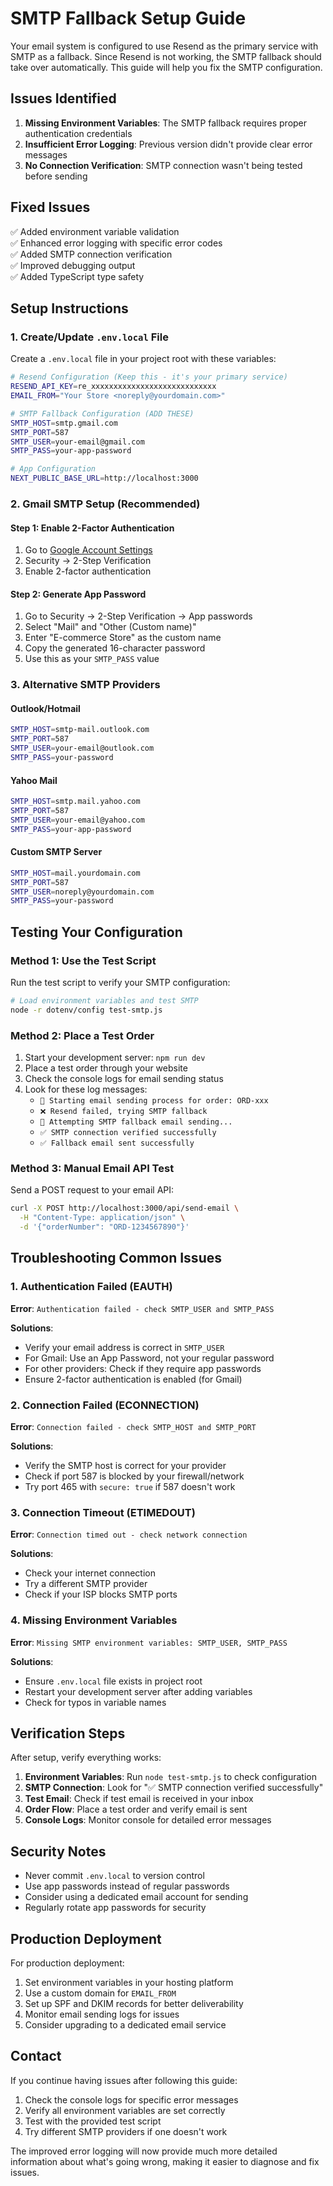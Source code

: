 # SMTP Fallback Setup Guide

Your email system is configured to use Resend as the primary service with SMTP as a fallback. Since Resend is not working, the SMTP fallback should take over automatically. This guide will help you fix the SMTP configuration.

## Issues Identified

1. **Missing Environment Variables**: The SMTP fallback requires proper authentication credentials
2. **Insufficient Error Logging**: Previous version didn't provide clear error messages
3. **No Connection Verification**: SMTP connection wasn't being tested before sending

## Fixed Issues

✅ Added environment variable validation  
✅ Enhanced error logging with specific error codes  
✅ Added SMTP connection verification  
✅ Improved debugging output  
✅ Added TypeScript type safety  

## Setup Instructions

### 1. Create/Update `.env.local` File

Create a `.env.local` file in your project root with these variables:

```bash
# Resend Configuration (Keep this - it's your primary service)
RESEND_API_KEY=re_xxxxxxxxxxxxxxxxxxxxxxxxxxxx
EMAIL_FROM="Your Store <noreply@yourdomain.com>"

# SMTP Fallback Configuration (ADD THESE)
SMTP_HOST=smtp.gmail.com
SMTP_PORT=587
SMTP_USER=your-email@gmail.com
SMTP_PASS=your-app-password

# App Configuration
NEXT_PUBLIC_BASE_URL=http://localhost:3000
```

### 2. Gmail SMTP Setup (Recommended)

#### Step 1: Enable 2-Factor Authentication
1. Go to [Google Account Settings](https://myaccount.google.com/)
2. Security → 2-Step Verification
3. Enable 2-factor authentication

#### Step 2: Generate App Password
1. Go to Security → 2-Step Verification → App passwords
2. Select "Mail" and "Other (Custom name)"
3. Enter "E-commerce Store" as the custom name
4. Copy the generated 16-character password
5. Use this as your `SMTP_PASS` value

### 3. Alternative SMTP Providers

#### Outlook/Hotmail
```bash
SMTP_HOST=smtp-mail.outlook.com
SMTP_PORT=587
SMTP_USER=your-email@outlook.com
SMTP_PASS=your-password
```

#### Yahoo Mail
```bash
SMTP_HOST=smtp.mail.yahoo.com
SMTP_PORT=587
SMTP_USER=your-email@yahoo.com
SMTP_PASS=your-app-password
```

#### Custom SMTP Server
```bash
SMTP_HOST=mail.yourdomain.com
SMTP_PORT=587
SMTP_USER=noreply@yourdomain.com
SMTP_PASS=your-password
```

## Testing Your Configuration

### Method 1: Use the Test Script

Run the test script to verify your SMTP configuration:

```bash
# Load environment variables and test SMTP
node -r dotenv/config test-smtp.js
```

### Method 2: Place a Test Order

1. Start your development server: `npm run dev`
2. Place a test order through your website
3. Check the console logs for email sending status
4. Look for these log messages:
   - `🚀 Starting email sending process for order: ORD-xxx`
   - `❌ Resend failed, trying SMTP fallback`
   - `🔄 Attempting SMTP fallback email sending...`
   - `✅ SMTP connection verified successfully`
   - `✅ Fallback email sent successfully`

### Method 3: Manual Email API Test

Send a POST request to your email API:

```bash
curl -X POST http://localhost:3000/api/send-email \
  -H "Content-Type: application/json" \
  -d '{"orderNumber": "ORD-1234567890"}'
```

## Troubleshooting Common Issues

### 1. Authentication Failed (EAUTH)

**Error**: `Authentication failed - check SMTP_USER and SMTP_PASS`

**Solutions**:
- Verify your email address is correct in `SMTP_USER`
- For Gmail: Use an App Password, not your regular password
- For other providers: Check if they require app passwords
- Ensure 2-factor authentication is enabled (for Gmail)

### 2. Connection Failed (ECONNECTION)

**Error**: `Connection failed - check SMTP_HOST and SMTP_PORT`

**Solutions**:
- Verify the SMTP host is correct for your provider
- Check if port 587 is blocked by your firewall/network
- Try port 465 with `secure: true` if 587 doesn't work

### 3. Connection Timeout (ETIMEDOUT)

**Error**: `Connection timed out - check network connection`

**Solutions**:
- Check your internet connection
- Try a different SMTP provider
- Check if your ISP blocks SMTP ports

### 4. Missing Environment Variables

**Error**: `Missing SMTP environment variables: SMTP_USER, SMTP_PASS`

**Solutions**:
- Ensure `.env.local` file exists in project root
- Restart your development server after adding variables
- Check for typos in variable names

## Verification Steps

After setup, verify everything works:

1. **Environment Variables**: Run `node test-smtp.js` to check configuration
2. **SMTP Connection**: Look for "✅ SMTP connection verified successfully"
3. **Test Email**: Check if test email is received in your inbox
4. **Order Flow**: Place a test order and verify email is sent
5. **Console Logs**: Monitor console for detailed error messages

## Security Notes

- Never commit `.env.local` to version control
- Use app passwords instead of regular passwords
- Consider using a dedicated email account for sending
- Regularly rotate app passwords for security

## Production Deployment

For production deployment:

1. Set environment variables in your hosting platform
2. Use a custom domain for `EMAIL_FROM`
3. Set up SPF and DKIM records for better deliverability
4. Monitor email sending logs for issues
5. Consider upgrading to a dedicated email service

## Contact

If you continue having issues after following this guide:

1. Check the console logs for specific error messages
2. Verify all environment variables are set correctly
3. Test with the provided test script
4. Try different SMTP providers if one doesn't work

The improved error logging will now provide much more detailed information about what's going wrong, making it easier to diagnose and fix issues. 